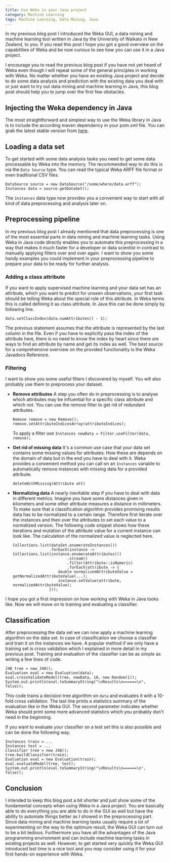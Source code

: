 ```yaml
---
title: Use Weka in your Java project 
category: Machine Learning
tags: Machine Learning, Data Mining, Java
---
```


In my previous blog post I introduced the Weka GUI, a data mining and machine learning tool written in Java
by the University of Waikato in New Zealand, to you. If you read this post I hope you got a good overview
on the capabilities of Weka and be now curious to see how you can use it in a Java project. 
<!--more-->
I encourage you to read the previous blog post if you have not yet heard of Weka even though I will repeat some of
the general principles in working with Weka. No matter whether you have an existing Java project and decide
to do some data analysis and prediction with the existing data you deal with or just want to try out data mining
and machine learning in Java, this blog post should help you to jump over the first few obstacles.

## Injecting the Weka dependency in Java
The most straightforward and simplest way to use the Weka library in Java is to include the according
maven dependency in your pom.xml file. You can grab the latest stable version from <a href="https://mvnrepository.com/artifact/nz.ac.waikato.cms.weka/weka-stable" title="Weka maven dependency" target="_blank">here</a>.

## Loading a data set
To get started with some data analysis tasks you need to get some data processable by Weka into the memory.
The recommended way to do this is via the `Data Source` type.
You can read the typical Weka ARFF file format or even traditional CSV files. 

```
DataSource source = new DataSource("/some/where/data.arff");
Instances data = source.getDataSet();
```

The `Instances` data type now provides you a convenient way to start with all kind of data preprocessing and 
analysis later on. 

## Preprocessing pipeline
In my previous blog post I already mentioned that data preprocessing is one of the most essential parts
in data mining and machine learning tasks. Using Weka in Java code directly enables you to automate this preprocessing
in a way that makes it much faster for a developer or data scientist in contrast to manually applying filters over and over again.
I want to show you some handy examples you could implement in your preprocessing pipeline to prepare your data to be ready
for further analysis.

### Adding a class attribute
If you want to apply supervised machine learning and your data set has an attribute, which you want to predict
for unseen observations, your first task should be telling Weka about the special role of this attribute. In Weka terms
this is called defining it as class attribute. In Java this can be done simply by following line.

`data.setClassIndex(data.numAttributes() - 1);`

The previous statement assumes that the attribute is represented by the last column in the file. 
Even if you have to explicitly pass the index of the attribute here, there is no need to know the index by heart since 
there are ways to find an attribute by name and get its index as well. The best source for a comprehensive overview on the
provided functionality is the Weka Javadocs Reference.

### Filtering
I want to show you some useful filters I discovered by myself. You will also probably use them to preprocess your dataset.

* <b>Remove attributes</b>
  A step you often do in preprocessing is to analyse which attributes may be influential for a specific class attribute
  and which not. You can use the remove filter to get rid of redundant attributes.
  
  ```
  Remove remove = new Remove();
  remove.setAttributeIndicesArray(attributeIndices);
  ``` 
  
  To apply a filter use `Instances newData = Filter.useFilter(data, remove);`
  
* <b>Get rid of missing data</b>
  It's a common use case that your data set contains some missing values for attributes. How these are depends on the domain
  of data but in the end you have to deal with it. Weka provides a convenient method you can call on an `Instances` variable
  to automatically remove instances with missing data for a provided attribute.
  
  `deleteWithMissing(Attribute att)`

* <b>Normalizing data</b>
  A nearly inevitable step if you have to deal with data in different metrics. Imagine you have some distances given in kilometers
  and some other attribute measures a distance in millimeters. To make sure that a classification algorithm provides promising 
  results data has to be normalized to a certain range. Therefore first iterate over the instances and then over the attributes 
  to set each value to a normalized version. The following code snippet shows how these iterations and mutation of the attribute value
  for a current instance can look like. The calculation of the normalized value is neglected here.
  
  ```
  Collections.list(dataSet.enumerateInstances())
                  .forEach(instance -> Collections.list(instance.enumerateAttributes())
                          .stream()
                          .filter(Attribute::isNumeric)
                          .forEach(attribute -> {
                      double normalizedAttributeValue = getNormalizedAttributeValue(...);
                      instance.setValue(attribute, normalizedAttributeValue);
                  }));
  ```  
  
I hope you got a first impression on how working with Weka in Java looks like. Now we will move on to training and evaluating
a classifier.

## Classification
After preprocessing the data set we can now apply a machine learning algorithm on the data set. In case of classification
we choose a classifier and train it on the instances we have. A popular method if we only have a training set is cross validation which 
I explained in more detail in my previous post. Training and evaluation of the classifier can be as simple as writing a few lines of code.

```
J48 tree = new J48();
Evaluation eval = new Evaluation(data);
eval.crossValidateModel(tree, newData, 10, new Random(1));
System.out.println(eval.toSummaryString("\nResults\n======\n", false));
```

This code trains a decision tree algorithm on `data` and evaluates it with a 10-fold cross validation.
The last line prints a statistics summary of the evaluation like in the Weka GUI. The second parameter indicates whether Weka
should print some more advanced statistics which you probably don't need in the beginning. 

If you want to evaluate your classifier on a test set this is also possible and can be done the following way.

```
Instances train = ...   
Instances test = ...    
Classifier tree = new J48();
tree.buildClassifier(train);
Evaluation eval = new Evaluation(train);
eval.evaluateModel(tree, test);
System.out.println(eval.toSummaryString("\nResults\n======\n", false));
```

## Conclusion
I intended to keep this blog post a bit shorter and just show some of the fundamental concepts when using Weka in a Java project.
You are basically able to do everything you are able to do in the GUI as well but have the ability to automate things better
as I showed in the preprocessing part. Since data mining and machine learning tasks usually require a lot of experimenting on the way
to the optimum result, the Weka GUI can turn out to be a bit tedious. Furthermore you have all the advantages of the Java programming
environment and can include machine learning tasks in existing projects as well. However, to get started very quickly the Weka GUI introduced
last time is a nice tool and you may consider using it for your first hands-on experience with Weka. 


  


  
 
